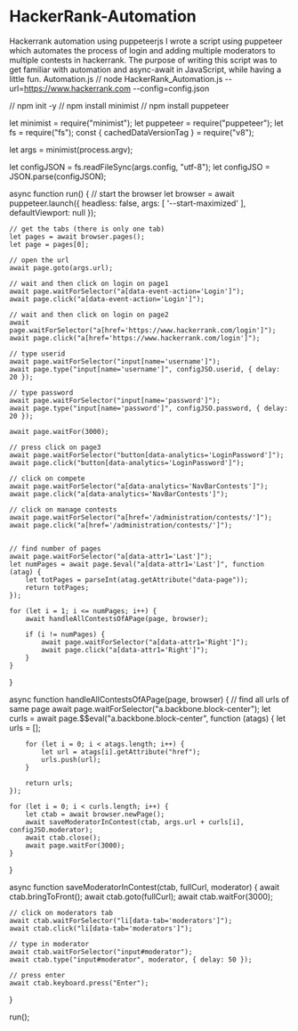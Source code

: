 # HackerRank-Automation
 Hackerrank automation using puppeteerjs I wrote a script using puppeteer which automates the process of login and adding multiple moderators to multiple contests in hackerrank. The purpose of writing this script was to get familiar with automation and async-await in JavaScript, while having a little fun. 
Automation.js
// node  HackerRank_Automation.js --url=https://www.hackerrank.com --config=config.json 

// npm init -y
// npm install minimist
// npm install puppeteer 

let minimist = require("minimist");
let puppeteer = require("puppeteer");
let fs = require("fs");
const { cachedDataVersionTag } = require("v8");

let args = minimist(process.argv);

let configJSON = fs.readFileSync(args.config, "utf-8");
let configJSO = JSON.parse(configJSON);

async function run() {
    // start the browser
    let browser = await puppeteer.launch({
        headless: false,
        args: [
            '--start-maximized'
        ],
        defaultViewport: null
    });

    // get the tabs (there is only one tab)
    let pages = await browser.pages();
    let page = pages[0];

    // open the url
    await page.goto(args.url);

    // wait and then click on login on page1
    await page.waitForSelector("a[data-event-action='Login']");
    await page.click("a[data-event-action='Login']");

    // wait and then click on login on page2
    await page.waitForSelector("a[href='https://www.hackerrank.com/login']");
    await page.click("a[href='https://www.hackerrank.com/login']");

    // type userid
    await page.waitForSelector("input[name='username']");
    await page.type("input[name='username']", configJSO.userid, { delay: 20 });

    // type password
    await page.waitForSelector("input[name='password']");
    await page.type("input[name='password']", configJSO.password, { delay: 20 });

    await page.waitFor(3000);

    // press click on page3
    await page.waitForSelector("button[data-analytics='LoginPassword']");
    await page.click("button[data-analytics='LoginPassword']");

    // click on compete
    await page.waitForSelector("a[data-analytics='NavBarContests']");
    await page.click("a[data-analytics='NavBarContests']");

    // click on manage contests
    await page.waitForSelector("a[href='/administration/contests/']");
    await page.click("a[href='/administration/contests/']");


    // find number of pages
    await page.waitForSelector("a[data-attr1='Last']");
    let numPages = await page.$eval("a[data-attr1='Last']", function (atag) {
        let totPages = parseInt(atag.getAttribute("data-page"));
        return totPages;
    });

    for (let i = 1; i <= numPages; i++) {
        await handleAllContestsOfAPage(page, browser);

        if (i != numPages) {
            await page.waitForSelector("a[data-attr1='Right']");
            await page.click("a[data-attr1='Right']");
        }
    }
}

async function handleAllContestsOfAPage(page, browser) {
    // find all urls of same page
    await page.waitForSelector("a.backbone.block-center");
    let curls = await page.$$eval("a.backbone.block-center", function (atags) {
        let urls = [];

        for (let i = 0; i < atags.length; i++) {
            let url = atags[i].getAttribute("href");
            urls.push(url);
        }

        return urls;
    });

    for (let i = 0; i < curls.length; i++) {
        let ctab = await browser.newPage();
        await saveModeratorInContest(ctab, args.url + curls[i], configJSO.moderator);
        await ctab.close();
        await page.waitFor(3000);
    }
}

async function saveModeratorInContest(ctab, fullCurl, moderator) {
    await ctab.bringToFront();
    await ctab.goto(fullCurl);
    await ctab.waitFor(3000);

    // click on moderators tab
    await ctab.waitForSelector("li[data-tab='moderators']");
    await ctab.click("li[data-tab='moderators']");

    // type in moderator
    await ctab.waitForSelector("input#moderator");
    await ctab.type("input#moderator", moderator, { delay: 50 });

    // press enter
    await ctab.keyboard.press("Enter");
}

run();



